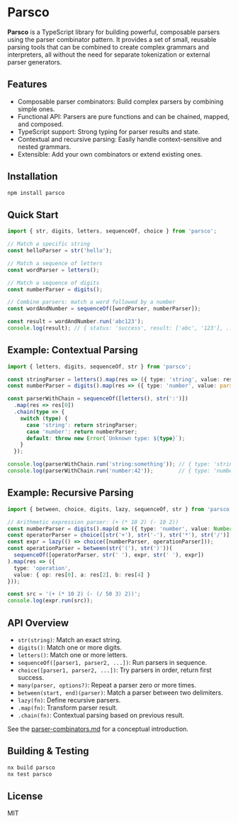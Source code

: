 # Parsco

**Parsco** is a TypeScript library for building powerful, composable parsers using the parser combinator pattern. It provides a set of small, reusable parsing tools that can be combined to create complex grammars and interpreters, all without the need for separate tokenization or external parser generators.

## Features

- Composable parser combinators: Build complex parsers by combining simple ones.
- Functional API: Parsers are pure functions and can be chained, mapped, and composed.
- TypeScript support: Strong typing for parser results and state.
- Contextual and recursive parsing: Easily handle context-sensitive and nested grammars.
- Extensible: Add your own combinators or extend existing ones.

## Installation

```bash
npm install parsco
```

## Quick Start

```typescript
import { str, digits, letters, sequenceOf, choice } from 'parsco';

// Match a specific string
const helloParser = str('hello');

// Match a sequence of letters
const wordParser = letters();

// Match a sequence of digits
const numberParser = digits();

// Combine parsers: match a word followed by a number
const wordAndNumber = sequenceOf([wordParser, numberParser]);

const result = wordAndNumber.run('abc123');
console.log(result); // { status: 'success', result: ['abc', '123'], ... }
```

## Example: Contextual Parsing

```typescript
import { letters, digits, sequenceOf, str } from 'parsco';

const stringParser = letters().map(res => ({ type: 'string', value: res }));
const numberParser = digits().map(res => ({ type: 'number', value: parseInt(res) }));

const parserWithChain = sequenceOf([letters(), str(':')])
  .map(res => res[0])
  .chain(type => {
    switch (type) {
      case 'string': return stringParser;
      case 'number': return numberParser;
      default: throw new Error(`Unknown type: ${type}`);
    }
  });

console.log(parserWithChain.run('string:something')); // { type: 'string', value: 'something' }
console.log(parserWithChain.run('number:42'));        // { type: 'number', value: 42 }
```

## Example: Recursive Parsing

```typescript
import { between, choice, digits, lazy, sequenceOf, str } from 'parsco';

// Arithmetic expression parser: (+ (* 10 2) (- 10 2))
const numberParser = digits().map(d => ({ type: 'number', value: Number(d) }));
const operatorParser = choice([str('+'), str('-'), str('*'), str('/')]);
const expr = lazy(() => choice([numberParser, operationParser]));
const operationParser = between(str('('), str(')'))(
  sequenceOf([operatorParser, str(' '), expr, str(' '), expr])
).map(res => ({
  type: 'operation',
  value: { op: res[0], a: res[2], b: res[4] }
}));

const src = '(+ (* 10 2) (- (/ 50 3) 2))';
console.log(expr.run(src));
```

## API Overview

- `str(string)`: Match an exact string.
- `digits()`: Match one or more digits.
- `letters()`: Match one or more letters.
- `sequenceOf([parser1, parser2, ...])`: Run parsers in sequence.
- `choice([parser1, parser2, ...])`: Try parsers in order, return first success.
- `many(parser, options?)`: Repeat a parser zero or more times.
- `between(start, end)(parser)`: Match a parser between two delimiters.
- `lazy(fn)`: Define recursive parsers.
- `.map(fn)`: Transform parser result.
- `.chain(fn)`: Contextual parsing based on previous result.

See the [parser-combinators.md](../../parser-combinators.md) for a conceptual introduction.

## Building & Testing

```bash
nx build parsco
nx test parsco
```

## License

MIT
